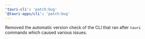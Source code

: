```yaml
---
'tauri-cli': 'patch:bug'
'@tauri-apps/cli': 'patch:bug'
---
```


Removed the automatic version check of the CLI that ran after `tauri` commands which caused various issues.
